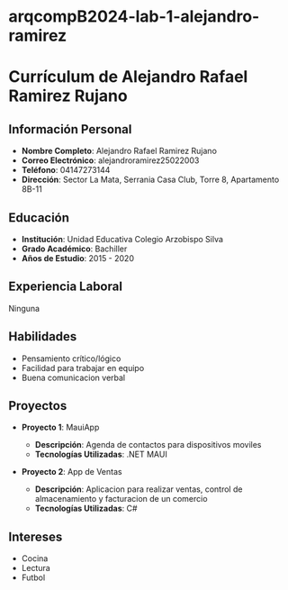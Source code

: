 # arqcompB2024-lab-1-alejandro-ramirez
# Currículum de Alejandro Rafael Ramirez Rujano

## Información Personal
- **Nombre Completo**: Alejandro Rafael Ramirez Rujano
- **Correo Electrónico**: alejandroramirez25022003
- **Teléfono**: 04147273144
- **Dirección**: Sector La Mata, Serrania Casa Club, Torre 8, Apartamento 8B-11

## Educación
- **Institución**: Unidad Educativa Colegio Arzobispo Silva
- **Grado Académico**: Bachiller
- **Años de Estudio**: 2015 - 2020

## Experiencia Laboral
Ninguna

## Habilidades
- Pensamiento crítico/lógico
- Facilidad para trabajar en equipo
- Buena comunicacion verbal

## Proyectos
- **Proyecto 1**: MauiApp
  - **Descripción**: Agenda de contactos para dispositivos moviles
  - **Tecnologías Utilizadas**: .NET MAUI

- **Proyecto 2**: App de Ventas
  - **Descripción**: Aplicacion para realizar ventas, control de almacenamiento y facturacion de un comercio 
  - **Tecnologías Utilizadas**: C#

## Intereses
- Cocina
- Lectura
- Futbol
